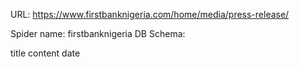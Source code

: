 URL: https://www.firstbanknigeria.com/home/media/press-release/

Spider name: firstbanknigeria
DB Schema:

title
content
date